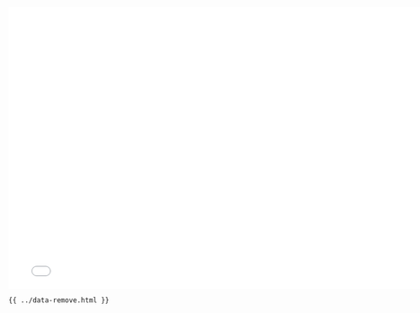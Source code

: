 <iframe src="/data-remove.html" width="770" height="500" frameBorder="0" seamless="seamless">
</iframe>

```html
{{ ../data-remove.html }}
```
